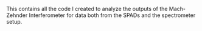 This contains all the code I created to analyze the outputs of the Mach-Zehnder Interferometer for data both from the SPADs and the spectrometer setup.
